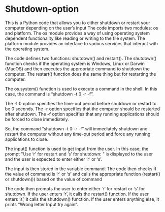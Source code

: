 # Shutdown-option
This is a Python code that allows you to either shutdown or restart your computer depending on the user’s input
The code imports two modules: os and platform. The os module provides a way of using operating system dependent
functionality like reading or writing to the file system. The platform module provides an interface to various 
services that interact with the operating system.

The code defines two functions: shutdown() and restart(). The shutdown() function checks if the operating system is Windows,
Linux or Darwin (MacOS) and then executes the appropriate command to shutdown the computer. The restart() function does the same thing but for restarting the computer.


The os.system() function is used to execute a command in the shell. In this case, the command is “shutdown -t 0 -r -f”.

The -t 0 option specifies the time-out period before shutdown or restart to be 0 seconds. The -r option specifies that the computer should be restarted after shutdown. The -f option specifies that any running applications should be forced to close immediately.

So, the command “shutdown -t 0 -r -f” will immediately shutdown and restart the computer without any time-out period and force any running applications to close.

The input() function is used to get input from the user. In this case, the prompt "Use ‘r’ for restart and ‘s’ for shutdown: " is displayed to the user and the user is expected to enter either ‘r’ or ‘s’.

The input is then stored in the variable command. The code then checks if the value of command is ‘r’ or ‘s’ and calls the appropriate function (restart() or shutdown()) based on the value of command

The code then prompts the user to enter either ‘r’ for restart or ‘s’ for shutdown. If the user enters ‘r’, it calls the restart() function. If the user enters ‘s’, it calls the shutdown() function. If the user enters anything else, it prints “Wrong letter Input try again”.
